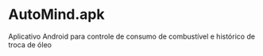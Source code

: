 # AutoMind.apk
Aplicativo Android para controle de consumo de combustível e histórico de troca de óleo

